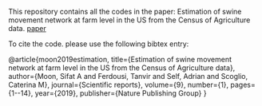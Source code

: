 
This repository contains all the codes in the paper: Estimation of swine movement network at farm level in the US from the Census of Agriculture data. [paper](https://www.nature.com/articles/s41598-019-42616-w)

To cite the code. please use the following bibtex entry:

@article{moon2019estimation,
  title={Estimation of swine movement network at farm level in the US from the Census of Agriculture data},
  author={Moon, Sifat A and Ferdousi, Tanvir and Self, Adrian and Scoglio, Caterina M},
  journal={Scientific reports},
  volume={9},
  number={1},
  pages={1--14},
  year={2019},
  publisher={Nature Publishing Group}
}
